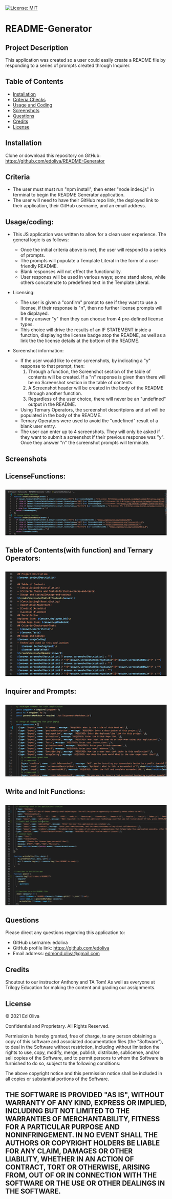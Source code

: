 [![License: MIT](https://img.shields.io/badge/License-MIT-yellow.svg)](https://opensource.org/licenses/MIT)
# README-Generator
 
## Project Description
This application was created so a user could easily create a README file by responding to a series of prompts created through Inquirer. 
 
## Table of Contents
- [Installation](#installation)
- [Criteria Checks](#criteria)
- [Usage and Coding](#Usage/coding)
- [Screenshots](#screenshots)
- [Questions](#questions)
- [Credits](#credits)
- [License](#license)
## Installation
Clone or download this repository on GitHub: https://github.com/edoliva/README-Generator  
## Criteria
- The user must must run "npm install", then enter "node index.js" in terminal to begin the README Generator application.
- The user will need to have their GitHub repo link, the deployed link to their application, their GitHub username, and an email address.
## Usage/coding:
- This JS application was written to allow for a clean user experience. The general logic is as follows:
   - Once the initial criteria above is met, the user will respond to a series of prompts.
   - The prompts will populate a Template Literal in the form of a user friendly README.
   - Blank responses will not effect the functionality. 
   - User respones will be used in various ways; some stand alone, while others concatenate to predefined text in the Template Literal.  

- Licensing:
   - The user is given a "confirm" prompt to see if they want to use a license, if their response is "n", then no further license prompts will be displayed.
   - If they answer "y" then they can choose from 4 pre-defined license types. 
   - This choice will drive the results of an IF STATEMENT inside a function, displaying the license badge atop the READNE, as well as a link the the license details at the bottom of the README. 

- Screenshot information:
   - If the user would like to enter screenshots, by indicating a "y" response to that prompt, then:
      1) Through a function, the Screenshot section of the table of contents will be created. If a "n" response is given then there will be no Screenshot section in the table of contents. 
      2) A Screenshot header will be created in the body of the README through another function. 
      3) Regardless of the user choice, there will never be an "undefined" output in the README.
   - Using Ternary Operators, the screenshot descritpions and url will be populated in the body of the README.
   - Ternary Operators were used to avoid the "undefined" result of a blank user entry. 
   - The user can enter up to 4 screenshots. They will only be asked if they want to submit a screenshot if their previous response was "y". Once they answer "n" the screenshot prompts will terminate. 
 
## Screenshots

LicenseFunctions:
-
![LicenseFunctions](Images/LicenseFunctions.png)
-
Table of Contents(with function) and Ternary Operators:  
-
![TernaryOperatorsTOC](Images/TernaryOperatorsTOC.png)
-
Inquirer and Prompts:
-
![InquirerAndPrompts](Images/InquirerAndPrompts.png)
-
Write and Init Functions:
-
![WriteAndInitFunctions](Images/WriteAndInitFunctions.png)
-

## Questions
Please direct any questions regarding this application to:
- GitHub username: edoliva
- GitHub profile link: https://github.com/edoliva
- Email address: edmond.oliva@gmail.com 

## Credits
Shoutout to our instructor Anthony and TA Tom! As well as everyone at Trilogy Education for making the content and grading our assignments.
 
## License
© 2021 Ed Oliva

Confidential and Proprietary. All Rights Reserved.

Permission is hereby granted, free of charge, to any person obtaining a copy of this software and associated documentation files (the "Software"), to deal in the Software without restriction, including without limitation the rights to use, copy, modify, merge, publish, distribute, sublicense, and/or sell copies of the Software, and to permit persons to whom the Software is furnished to do so, subject to the following conditions:

The above copyright notice and this permission notice shall be included in all copies or substantial portions of the Software.

THE SOFTWARE IS PROVIDED "AS IS", WITHOUT WARRANTY OF ANY KIND, EXPRESS OR IMPLIED, INCLUDING BUT NOT LIMITED TO THE WARRANTIES OF MERCHANTABILITY, FITNESS FOR A PARTICULAR PURPOSE AND NONINFRINGEMENT. IN NO EVENT SHALL THE AUTHORS OR COPYRIGHT HOLDERS BE LIABLE FOR ANY CLAIM, DAMAGES OR OTHER LIABILITY, WHETHER IN AN ACTION OF CONTRACT, TORT OR OTHERWISE, ARISING FROM, OUT OF OR IN CONNECTION WITH THE SOFTWARE OR THE USE OR OTHER DEALINGS IN THE SOFTWARE.
---
